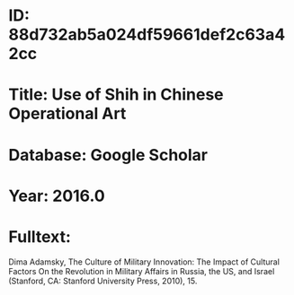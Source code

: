 # ID: 88d732ab5a024df59661def2c63a42cc
# Title: Use of Shih in Chinese Operational Art
# Database: Google Scholar
# Year: 2016.0
# Fulltext:
Dima Adamsky, The Culture of Military Innovation: The Impact of Cultural Factors On the Revolution in Military Affairs in Russia, the US, and Israel (Stanford, CA: Stanford University Press, 2010), 15.